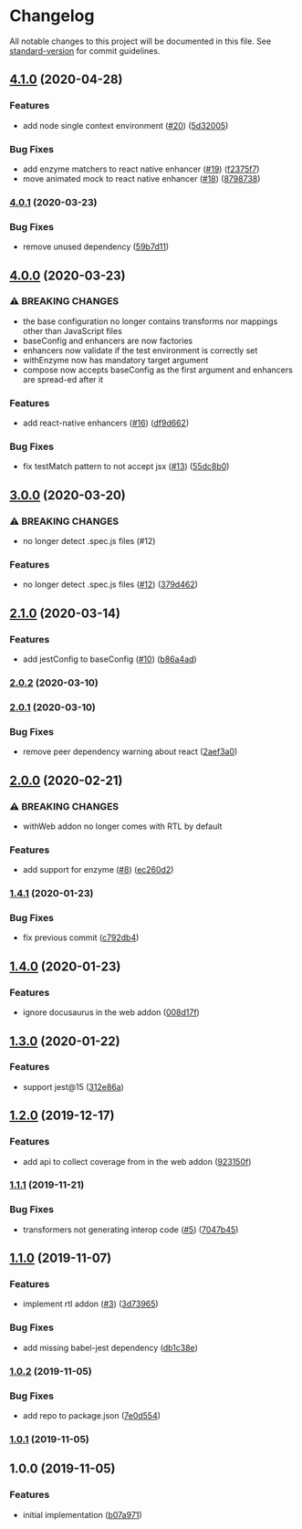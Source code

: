 # Changelog

All notable changes to this project will be documented in this file. See [standard-version](https://github.com/conventional-changelog/standard-version) for commit guidelines.

## [4.1.0](https://github.com/moxystudio/jest-config/compare/v4.0.1...v4.1.0) (2020-04-28)


### Features

* add node single context environment ([#20](https://github.com/moxystudio/jest-config/issues/20)) ([5d32005](https://github.com/moxystudio/jest-config/commit/5d3200554b1f0bf2b10d456864a9d578a09bcdd1))


### Bug Fixes

* add enzyme matchers to react native enhancer ([#19](https://github.com/moxystudio/jest-config/issues/19)) ([f2375f7](https://github.com/moxystudio/jest-config/commit/f2375f70058b57e84b83e2fbb5b98583719c2d21))
* move animated mock to react native enhancer ([#18](https://github.com/moxystudio/jest-config/issues/18)) ([8798738](https://github.com/moxystudio/jest-config/commit/879873885d2846854be52a8ccb31253e6b68b7b2))

### [4.0.1](https://github.com/moxystudio/jest-config/compare/v4.0.0...v4.0.1) (2020-03-23)


### Bug Fixes

* remove unused dependency ([59b7d11](https://github.com/moxystudio/jest-config/commit/59b7d119023234271e9deba8e25d4d7bb945696c))

## [4.0.0](https://github.com/moxystudio/jest-config/compare/v3.0.0...v4.0.0) (2020-03-23)


### ⚠ BREAKING CHANGES

* the base configuration no longer contains transforms nor mappings other than JavaScript files
* baseConfig and enhancers are now factories
* enhancers now validate if the test environment is correctly set
* withEnzyme now has mandatory target argument
* compose now accepts baseConfig as the first argument and enhancers are spread-ed after it

### Features

* add react-native enhancers ([#16](https://github.com/moxystudio/jest-config/issues/16)) ([df9d662](https://github.com/moxystudio/jest-config/commit/df9d662cae3c29aea0c548b82ab31c48c4ad8a4d))


### Bug Fixes

* fix testMatch pattern to not accept jsx ([#13](https://github.com/moxystudio/jest-config/issues/13)) ([55dc8b0](https://github.com/moxystudio/jest-config/commit/55dc8b0f80566fd8f5f7237229221e01d012bbbf))

## [3.0.0](https://github.com/moxystudio/jest-config/compare/v2.1.0...v3.0.0) (2020-03-20)


### ⚠ BREAKING CHANGES

* no longer detect .spec.js files (#12)

### Features

* no longer detect .spec.js files ([#12](https://github.com/moxystudio/jest-config/issues/12)) ([379d462](https://github.com/moxystudio/jest-config/commit/379d4629a757792a64f1b427b7f773b5125bfcf7))

## [2.1.0](https://github.com/moxystudio/jest-config/compare/v2.0.2...v2.1.0) (2020-03-14)


### Features

* add jestConfig to baseConfig ([#10](https://github.com/moxystudio/jest-config/issues/10)) ([b86a4ad](https://github.com/moxystudio/jest-config/commit/b86a4ad65531e473a3b07b6fe25d346781746c15))

### [2.0.2](https://github.com/moxystudio/jest-config/compare/v2.0.1...v2.0.2) (2020-03-10)

### [2.0.1](https://github.com/moxystudio/jest-config/compare/v2.0.0...v2.0.1) (2020-03-10)


### Bug Fixes

* remove peer dependency warning about react ([2aef3a0](https://github.com/moxystudio/jest-config/commit/2aef3a0876fb9a3a5c8abd5f2b2b108d6a53dbb5))

## [2.0.0](https://github.com/moxystudio/jest-config/compare/v1.4.1...v2.0.0) (2020-02-21)


### ⚠ BREAKING CHANGES

* withWeb addon no longer comes with RTL by default

### Features

* add support for enzyme ([#8](https://github.com/moxystudio/jest-config/issues/8)) ([ec260d2](https://github.com/moxystudio/jest-config/commit/ec260d2ba39afebaf8d5ba4d0086081500edbeb4))

### [1.4.1](https://github.com/moxystudio/jest-config/compare/v1.4.0...v1.4.1) (2020-01-23)


### Bug Fixes

* fix previous commit ([c792db4](https://github.com/moxystudio/jest-config/commit/c792db4c66ca3073722a9a5573a9f5b8cfa36e41))

## [1.4.0](https://github.com/moxystudio/jest-config/compare/v1.3.0...v1.4.0) (2020-01-23)


### Features

* ignore docusaurus in the web addon ([008d17f](https://github.com/moxystudio/jest-config/commit/008d17fbdda27dd2d1aa64a2e81024a217ffee0a))

## [1.3.0](https://github.com/moxystudio/jest-config/compare/v1.2.0...v1.3.0) (2020-01-22)


### Features

* support jest@15 ([312e86a](https://github.com/moxystudio/jest-config/commit/312e86a248939cbcabc238ddd2770ff1ebcd1a89))

## [1.2.0](https://github.com/moxystudio/jest-config/compare/v1.1.1...v1.2.0) (2019-12-17)


### Features

* add api to collect coverage from in the web addon ([923150f](https://github.com/moxystudio/jest-config/commit/923150f2395c16bc430886ea23b56c1751b238e6))

### [1.1.1](https://github.com/moxystudio/jest-config/compare/v1.1.0...v1.1.1) (2019-11-21)


### Bug Fixes

* transformers not generating interop code ([#5](https://github.com/moxystudio/jest-config/issues/5)) ([7047b45](https://github.com/moxystudio/jest-config/commit/7047b45847d2a3dd85b3561dcd2ab9070c58e2a3))

## [1.1.0](https://github.com/moxystudio/jest-config/compare/v1.0.2...v1.1.0) (2019-11-07)


### Features

* implement rtl addon ([#3](https://github.com/moxystudio/jest-config/issues/3)) ([3d73965](https://github.com/moxystudio/jest-config/commit/3d739657ec957d5c3e025474aadd70a86ad4d2ee))


### Bug Fixes

* add missing babel-jest dependency ([db1c38e](https://github.com/moxystudio/jest-config/commit/db1c38efb7ae2ec5297182f02b684e29d37dc690))

### [1.0.2](https://github.com/moxystudio/jest-config/compare/v1.0.1...v1.0.2) (2019-11-05)


### Bug Fixes

* add repo to package.json ([7e0d554](https://github.com/moxystudio/jest-config/commit/7e0d5543afd7b24ad3770e5be99896074eef28c8))

### [1.0.1](https://github.com/moxystudio/jest-config/compare/v1.0.0...v1.0.1) (2019-11-05)

## 1.0.0 (2019-11-05)


### Features

* initial implementation ([b07a971](https://github.com/moxystudio/jest-config/commit/b07a97139483872b5267eab2d7bc3363db9f7157))
